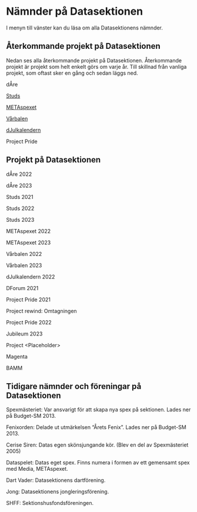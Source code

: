# Nämnder på Datasektionen

I menyn till vänster kan du läsa om alla Datasektionens nämnder.

## Återkommande projekt på Datasektionen
Nedan ses alla återkommande projekt på Datasektionen. Återkommande projekt är projekt som helt enkelt görs om varje år. Till skillnad från vanliga projekt, som oftast sker en gång och sedan läggs ned.

dÅre

[Studs](https://studieresan.se)

[METAspexet](http://metaspexet.se)

[Vårbalen](https://www.facebook.com/dvarbalen/?fref=tag)

[dJulkalendern](https://djul.datasektionen.se/)

Project Pride

## Projekt på Datasektionen

dÅre 2022

dÅre 2023

Studs 2021

Studs 2022

Studs 2023

METAspexet 2022

METAspexet 2023

Vårbalen 2022

Vårbalen 2023

dJulkalendern 2022

DForum 2021

Project Pride 2021

Project rewind: Omtagningen

Project Pride 2022

Jubileum 2023

Project &lt;Placeholder&gt;

Magenta

BAMM

## Tidigare nämnder och föreningar på Datasektionen

Spexmästeriet: Var ansvarigt för att skapa nya spex på sektionen. Lades ner på Budget-SM 2013.

Fenixorden: Delade ut utmärkelsen “Årets Fenix”. Lades ner på Budget-SM 2013.

Cerise Siren: Datas egen skönsjungande kör. (Blev en del av Spexmästeriet 2005)

Dataspelet: Datas eget spex. Finns numera i formen av ett gemensamt spex med Media, METAspexet.

Dart Vader: Datasektionens dartförening.

Jong: Datasektionens jongleringsförening.

SHFF: Sektionshusfondsföreningen.
